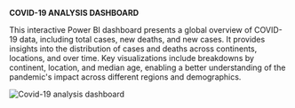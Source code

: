 **COVID-19 ANALYSIS DASHBOARD**

This interactive Power BI dashboard presents a global overview of COVID-19 data, including total cases, new deaths, and new cases. It provides insights into the distribution of cases and deaths across continents, locations, and over time. Key visualizations include breakdowns by continent, location, and median age, enabling a better understanding of the pandemic's impact across different regions and demographics.

![Covid-19 analysis dashboard](https://github.com/user-attachments/assets/ff127ecd-d4a9-46a2-97ad-57757a5b71b7)

